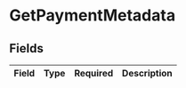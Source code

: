 # GetPaymentMetadata


## Fields

| Field       | Type        | Required    | Description |
| ----------- | ----------- | ----------- | ----------- |